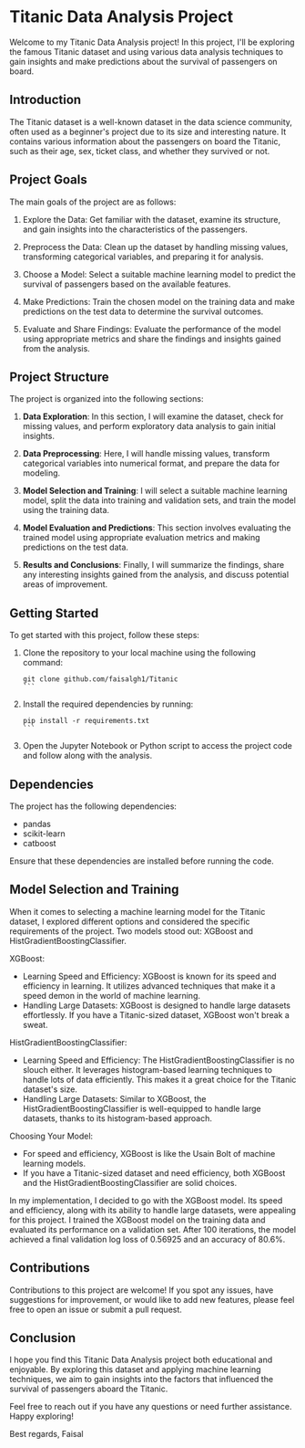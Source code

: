 # Titanic Data Analysis Project

Welcome to my Titanic Data Analysis project! In this project, I'll be exploring the famous Titanic dataset and using various data analysis techniques to gain insights and make predictions about the survival of passengers on board.

## Introduction

The Titanic dataset is a well-known dataset in the data science community, often used as a beginner's project due to its size and interesting nature. It contains various information about the passengers on board the Titanic, such as their age, sex, ticket class, and whether they survived or not.

## Project Goals

The main goals of the project are as follows:

1. Explore the Data: Get familiar with the dataset, examine its structure, and gain insights into the characteristics of the passengers.

2. Preprocess the Data: Clean up the dataset by handling missing values, transforming categorical variables, and preparing it for analysis.

3. Choose a Model: Select a suitable machine learning model to predict the survival of passengers based on the available features.

4. Make Predictions: Train the chosen model on the training data and make predictions on the test data to determine the survival outcomes.

5. Evaluate and Share Findings: Evaluate the performance of the model using appropriate metrics and share the findings and insights gained from the analysis.

## Project Structure

The project is organized into the following sections:

1. **Data Exploration**: In this section, I will examine the dataset, check for missing values, and perform exploratory data analysis to gain initial insights.

2. **Data Preprocessing**: Here, I will handle missing values, transform categorical variables into numerical format, and prepare the data for modeling.

3. **Model Selection and Training**: I will select a suitable machine learning model, split the data into training and validation sets, and train the model using the training data.

4. **Model Evaluation and Predictions**: This section involves evaluating the trained model using appropriate evaluation metrics and making predictions on the test data.

5. **Results and Conclusions**: Finally, I will summarize the findings, share any interesting insights gained from the analysis, and discuss potential areas of improvement.

## Getting Started

To get started with this project, follow these steps:

1. Clone the repository to your local machine using the following command:
   ````
   git clone github.com/faisalgh1/Titanic
   ```

2. Install the required dependencies by running:
   ````
   pip install -r requirements.txt
   ```

3. Open the Jupyter Notebook or Python script to access the project code and follow along with the analysis.

## Dependencies

The project has the following dependencies:

- pandas
- scikit-learn
- catboost

Ensure that these dependencies are installed before running the code.

## Model Selection and Training

When it comes to selecting a machine learning model for the Titanic dataset, I explored different options and considered the specific requirements of the project. Two models stood out: XGBoost and HistGradientBoostingClassifier.

XGBoost:
- Learning Speed and Efficiency: XGBoost is known for its speed and efficiency in learning. It utilizes advanced techniques that make it a speed demon in the world of machine learning.
- Handling Large Datasets: XGBoost is designed to handle large datasets effortlessly. If you have a Titanic-sized dataset, XGBoost won't break a sweat.

HistGradientBoostingClassifier:
- Learning Speed and Efficiency: The HistGradientBoostingClassifier is no slouch either. It leverages histogram-based learning techniques to handle lots of data efficiently. This makes it a great choice for the Titanic dataset's size.
- Handling Large Datasets: Similar to XGBoost, the HistGradientBoostingClassifier is well-equipped to handle large datasets, thanks to its histogram-based approach.

Choosing Your Model:
- For speed and efficiency, XGBoost is like the Usain Bolt of machine learning models.
- If you have a Titanic-sized dataset and need efficiency, both XGBoost and the HistGradientBoostingClassifier are solid choices.

In my implementation, I decided to go with the XGBoost model. Its speed and efficiency, along with its ability to handle large datasets, were appealing for this project. I trained the XGBoost model on the training data and evaluated its performance on a validation set. After 100 iterations, the model achieved a final validation log loss of 0.56925 and an accuracy of 80.6%.

## Contributions

Contributions to this project are welcome! If you spot any issues, have suggestions for improvement, or would like to add new features, please feel free to open an issue or submit a pull request.

## Conclusion

I hope you find this Titanic Data Analysis project both educational and enjoyable. By exploring this dataset and applying machine learning techniques, we aim to gain insights into the factors that influenced the survival of passengers aboard the Titanic.

Feel free to reach out if you have any questions or need further assistance. Happy exploring!

Best regards,
Faisal
